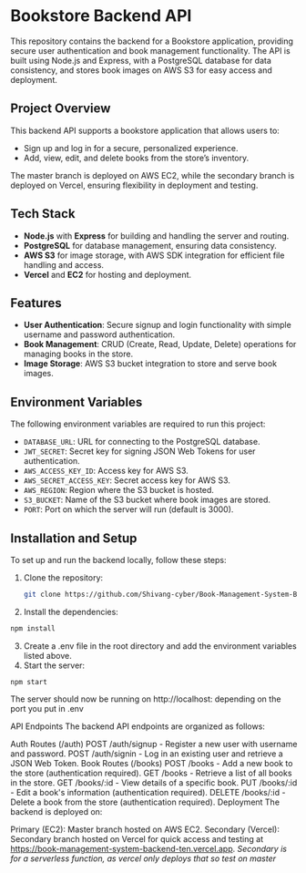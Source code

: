 # Bookstore Backend API

This repository contains the backend for a Bookstore application, providing secure user authentication and book management functionality. The API is built using Node.js and Express, with a PostgreSQL database for data consistency, and stores book images on AWS S3 for easy access and deployment.

## Project Overview

This backend API supports a bookstore application that allows users to:
- Sign up and log in for a secure, personalized experience.
- Add, view, edit, and delete books from the store’s inventory.

The master branch is deployed on AWS EC2, while the secondary branch is deployed on Vercel, ensuring flexibility in deployment and testing.

## Tech Stack

- **Node.js** with **Express** for building and handling the server and routing.
- **PostgreSQL** for database management, ensuring data consistency.
- **AWS S3** for image storage, with AWS SDK integration for efficient file handling and access.
- **Vercel** and **EC2** for hosting and deployment.

## Features

- **User Authentication**: Secure signup and login functionality with simple username and password authentication.
- **Book Management**: CRUD (Create, Read, Update, Delete) operations for managing books in the store.
- **Image Storage**: AWS S3 bucket integration to store and serve book images.

## Environment Variables

The following environment variables are required to run this project:

- `DATABASE_URL`: URL for connecting to the PostgreSQL database.
- `JWT_SECRET`: Secret key for signing JSON Web Tokens for user authentication.
- `AWS_ACCESS_KEY_ID`: Access key for AWS S3.
- `AWS_SECRET_ACCESS_KEY`: Secret access key for AWS S3.
- `AWS_REGION`: Region where the S3 bucket is hosted.
- `S3_BUCKET`: Name of the S3 bucket where book images are stored.
- `PORT`: Port on which the server will run (default is 3000).

## Installation and Setup

To set up and run the backend locally, follow these steps:

1. Clone the repository:
   ```bash
   git clone https://github.com/Shivang-cyber/Book-Management-System-Backend.git
   ```
2. Install the dependencies:
  ```bash
  npm install
  ```
3. Create a .env file in the root directory and add the environment variables listed above.
4. Start the server:
```
npm start
```
The server should now be running on http://localhost:<PORT>
depending on the port you put in .env

API Endpoints
The backend API endpoints are organized as follows:

Auth Routes (/auth)
POST /auth/signup - Register a new user with username and password.
POST /auth/signin - Log in an existing user and retrieve a JSON Web Token.
Book Routes (/books)
POST /books - Add a new book to the store (authentication required).
GET /books - Retrieve a list of all books in the store.
GET /books/:id - View details of a specific book.
PUT /books/:id - Edit a book's information (authentication required).
DELETE /books/:id - Delete a book from the store (authentication required).
Deployment
The backend is deployed on:

Primary (EC2): Master branch hosted on AWS EC2.
Secondary (Vercel): Secondary branch hosted on Vercel for quick access and testing at https://book-management-system-backend-ten.vercel.app.
*Secondary is for a serverless function, as vercel only deploys that so test on master*



